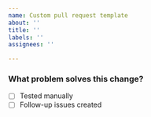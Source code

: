 ```yaml
---
name: Custom pull request template
about: ''
title: ''
labels: ''
assignees: ''

---
```


### What problem solves this change?


- [ ] Tested manually
- [ ] Follow-up issues created
